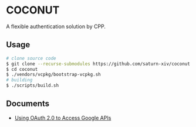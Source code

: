 # COCONUT

A flexible authentication solution by CPP.

## Usage

```bash
# clone source code
$ git clone --recurse-submodules https://github.com/saturn-xiv/coconut.git
$ cd coconut
$ ./vendors/vcpkg/bootstrap-vcpkg.sh
# building
$ ./scripts/build.sh
```

## Documents

- [Using OAuth 2.0 to Access Google APIs](https://developers.google.com/identity/protocols/oauth2)
